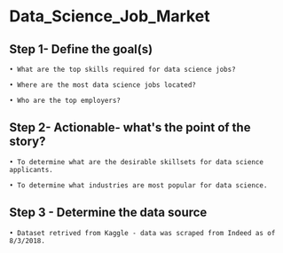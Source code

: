 # Data_Science_Job_Market

## Step 1- Define the goal(s)

    • What are the top skills required for data science jobs?

    • Where are the most data science jobs located?

    • Who are the top employers?


## Step 2- Actionable- what's the point of the story?

    • To determine what are the desirable skillsets for data science applicants.

    • To determine what industries are most popular for data science.


## Step 3 - Determine the data source

    • Dataset retrived from Kaggle - data was scraped from Indeed as of 8/3/2018.

